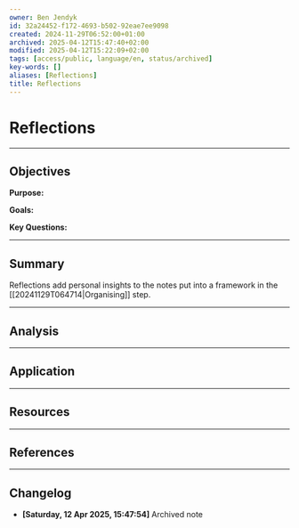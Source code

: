 ```yaml
---
owner: Ben Jendyk
id: 32a24452-f172-4693-b502-92eae7ee9098
created: 2024-11-29T06:52:00+01:00
archived: 2025-04-12T15:47:40+02:00
modified: 2025-04-12T15:22:09+02:00
tags: [access/public, language/en, status/archived]
key-words: []
aliases: [Reflections]
title: Reflections
---
```


# Reflections

---

## Objectives

**Purpose:**

**Goals:**

**Key Questions:**

---

## Summary

Reflections add personal insights to the notes put into a framework in the [[20241129T064714|Organising]] step.

---

## Analysis

---

## Application

---

## Resources

---

## References


---

## Changelog 

- **[Saturday, 12 Apr 2025, 15:47:54]** Archived note 